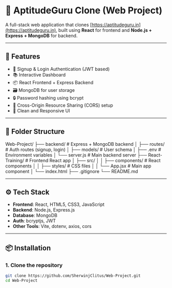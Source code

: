 # 🧠 AptitudeGuru Clone (Web Project)

A full-stack web application that clones [https://aptitudeguru.in](https://aptitudeguru.in), built using **React** for frontend and **Node.js + Express + MongoDB** for backend.

---

## 🚀 Features

- 🔐 Signup & Login Authentication (JWT based)
- 📚 Interactive Dashboard
- 📦 React Frontend + Express Backend
- 🗃️ MongoDB for user storage
- 🔒 Password hashing using bcrypt
- 🔄 Cross-Origin Resource Sharing (CORS) setup
- 🧼 Clean and Responsive UI

---

## 📁 Folder Structure
Web-Project/ ├── backend/ # Express + MongoDB backend │ ├── routes/ # Auth routes (signup, login) │ ├── models/ # User schema │ ├── .env # Environment variables │ └── server.js # Main backend server ├── React-Training/ # Frontend React app │ ├── src/ │ │ ├── components/ # React components │ │ ├── styles/ # CSS files │ │ └── App.jsx # Main app component │ └── index.html ├── .gitignore └── README.md 



---

## ⚙️ Tech Stack

- **Frontend**: React, HTML5, CSS3, JavaScript
- **Backend**: Node.js, Express.js
- **Database**: MongoDB
- **Auth**: bcryptjs, JWT
- **Other Tools**: Vite, dotenv, axios, cors

---

## 📦 Installation

### 1. Clone the repository
```bash
git clone https://github.com/SherwinjClitus/Web-Project.git
cd Web-Project




